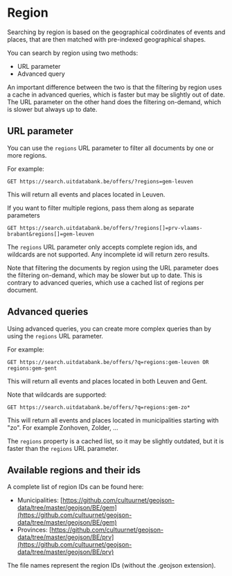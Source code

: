 # Region

Searching by region is based on the geographical coördinates of events and places, that are then matched with pre-indexed geographical shapes.

You can search by region using two methods:

* URL parameter
* Advanced query

An important difference between the two is that the filtering by region uses a cache in advanced queries, which is faster but may be slightly out of date. The URL parameter on the other hand does the filtering on-demand, which is slower but always up to date.

## URL parameter

You can use the `regions` URL parameter to filter all documents by one or more regions.

For example:

```
GET https://search.uitdatabank.be/offers/?regions=gem-leuven
```

This will return all events and places located in Leuven.

If you want to filter multiple regions, pass them along as separate parameters
```
GET https://search.uitdatabank.be/offers/?regions[]=prv-vlaams-brabant&regions[]=gem-leuven
```

The `regions` URL parameter only accepts complete region ids, and wildcards are not supported. Any incomplete id will return zero results.

Note that filtering the documents by region using the URL parameter does the filtering on-demand, which may be slower but up to date. This is contrary to advanced queries, which use a cached list of regions per document.

## Advanced queries

Using advanced queries, you can create more complex queries than by using the `regions` URL parameter.

For example:

```
GET https://search.uitdatabank.be/offers/?q=regions:gem-leuven OR regions:gem-gent
```

This will return all events and places located in both Leuven and Gent.

Note that wildcards are supported:

```
GET https://search.uitdatabank.be/offers/?q=regions:gem-zo*
```

This will return all events and places located in municipalities starting with "zo". For example Zonhoven, Zolder, ...

The `regions` property is a cached list, so it may be slightly outdated, but it is faster than the `regions` URL parameter.

## Available regions and their ids

A complete list of region IDs can be found here:

* Municipalities: [https://github.com/cultuurnet/geojson-data/tree/master/geojson/BE/gem](https://github.com/cultuurnet/geojson-data/tree/master/geojson/BE/gem)
* Provinces: [https://github.com/cultuurnet/geojson-data/tree/master/geojson/BE/prv](https://github.com/cultuurnet/geojson-data/tree/master/geojson/BE/prv)

The file names represent the region IDs \(without the .geojson extension\).
